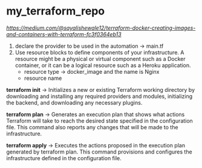 # my_terraform_repo

*https://medium.com/@sayalishewale12/terraform-docker-creating-images-and-containers-with-terraform-fc3f0364eb13*

1. declare the provider to be used in the automation -> main.tf
2. Use resource blocks to define components of your infrastructure. A resource might be a physical or virtual component such as a Docker container, or it can be a logical resource such as a Heroku application.
    * resource type -> docker_image and the name is Nginx
    * resource name

**terraform init** -> Initializes a new or existing Terraform working directory by downloading and installing any required providers and modules, 
initializing the backend, and downloading any necessary plugins.

**terraform plan** -> Generates an execution plan that shows what actions Terraform will take to reach the desired state specified in the configuration file.
This command also reports any changes that will be made to the infrastructure.

**terraform apply** -> Executes the actions proposed in the execution plan generated by terraform plan. This command provisions and configures the
infrastructure defined in the configuration file.